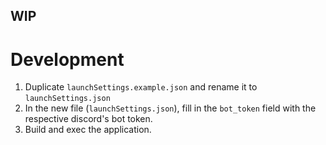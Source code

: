 ## WIP

# Development

1. Duplicate `launchSettings.example.json` and rename it to `launchSettings.json`
2. In the new file (`launchSettings.json`), fill in the `bot_token` field with the respective discord's bot token.
3. Build and exec the application.